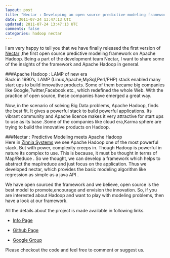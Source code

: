 ```yaml
---           
layout: post
title: "Nectar : Developing an open source predictive modeling framework on Hadoop"
date: 2011-07-24 13:47:13 UTC
updated: 2011-07-24 13:47:13 UTC
comments: false
categories: hadoop nectar
---
```


I am very happy to tell you that we have finally released the first version of [Nectar](https://github.com/zinniasystems/nectar) ,the first open source predictive modeling framework on Apache Hadoop. Being a part of the development team  Nectar, I want to share some of the insights of the framework and Apache Hadoop in general.

###Apache Hadoop : LAMP of new era  
Back in 1990’s, LAMP (Linux,Apache,MySql,Perl/PHP) stack  enabled many start ups to build innovative products. Some of them became big companies like Google,Twitter,Facebook etc., which redefined the whole Web. With the practice of open source, these companies have emerged a great way.

Now, in the scenario of solving Big Data problems, Apache Hadoop, finds the best fit. It gives a powerful stack to build powerful applications. Its vibrant community and Apache licence makes it very attractive for start ups to use as its base .Some of the companies like cloud era,Karma sphere are trying to build the innovative products on Hadoop.


###Nectar : Predictive Modeling meets Apache Hadoop  
Here in [Zinnia Systems](http://www.zinniasystems.com) we see Apache Hadoop one of the most powerful stack. But with power, complexity creeps in. Though Hadoop is powerful in nature its complex to use. This is because, it must be thought in terms of Map/Reduce . So we thought, we can develop a framework which helps to abstract the map/reduce and just focus on the application. Thus we developed nectar, which provides the basic modeling algorithm like regression as simple as a java API .

We have open sourced the framework and we believe, open source is the best model to promote,encourage and envision the innovation. So, if you are interested about Hadoop and want to play with modeling problems, then have a look at our framework.

All the details about the project is made available in following links.

* [Info Page](http://zinniasystems.com/zinnia.jsp?lookupPage=blogs/nectar.jsp)

* [Github Page](https://github.com/zinnia-phatak-dev/Nectar)

* [Google Group](http://groups.google.com/group/nectar-user-group)

Please checkout the code and feel free to comment or suggest us.




